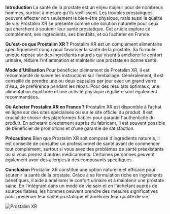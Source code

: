 **Introduction**
La santé de la prostate est un enjeu majeur pour de nombreux hommes, surtout à mesure qu'ils vieillissent. Les troubles prostatiques peuvent affecter non seulement le bien-être physique, mais aussi la qualité de vie. Prostalim XR se présente comme une solution naturelle pour ceux qui cherchent à soutenir leur santé prostatique. Cet article explore ce complément, ses ingrédients, ses bienfaits, et où l’acheter en France.

**Qu'est-ce que Prostalim XR ?**
Prostalim XR est un complément alimentaire spécifiquement conçu pour favoriser la santé de la prostate. Sa formule unique repose sur des ingrédients naturels qui visent à améliorer le confort urinaire, réduire l'inflammation et maintenir une prostate en bonne santé.

**Mode d'Utilisation**
Pour bénéficier pleinement de Prostalim XR, il est recommandé de suivre les instructions sur l’emballage. Généralement, il est conseillé de prendre une ou deux capsules par jour avec un grand verre d'eau, de préférence pendant les repas. Pour des résultats optimaux, une alimentation équilibrée et une activité physique régulière sont également recommandées.

**Où Acheter Prostalim XR en France ?**
Prostalim XR est disponible à l’achat en ligne sur des sites spécialisés ou sur le site officiel du produit. Il est crucial de choisir des plateformes fiables pour garantir l'authenticité du produit. En achetant directement auprès du fabricant, il est souvent possible de bénéficier de promotions et d'une garantie de satisfaction.

**Précautions**
Bien que Prostalim XR soit composé d'ingrédients naturels, il est conseillé de consulter un professionnel de santé avant de commencer tout complément, surtout si vous avez des problèmes de santé préexistants ou si vous prenez d'autres médicaments. Certaines personnes peuvent également avoir des allergies à des composants spécifiques.

**Conclusion**
Prostalim XR constitue une option naturelle et efficace pour soutenir la santé de la prostate. Grâce à sa formulation riche en ingrédients bénéfiques, il aide à améliorer le confort urinaire et à maintenir une prostate saine. En l'intégrant dans un mode de vie sain et en l'achetant auprès de sources fiables, les hommes peuvent prendre des mesures significatives pour préserver leur santé prostatique et améliorer leur qualité de vie.

![Prostalim XR]((https://www.histoire-costume.fr/prostalim-xr-biovancia-avis/))


